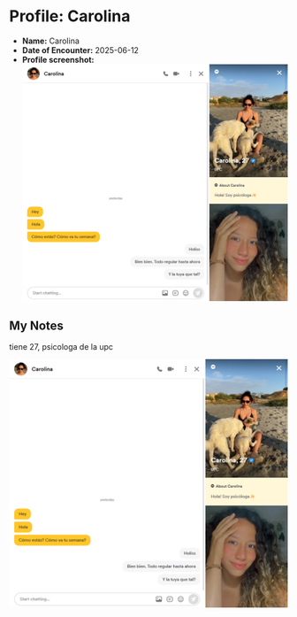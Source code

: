 # Profile: Carolina

- **Name:** Carolina
- **Date of Encounter:** 2025-06-12
- **Profile screenshot:** ![profile](../images/carolina_2025-06-12.jpg)

## My Notes
tiene 27, psicologa de la upc


![profile](../images/carolina_2025-06-12_386712_2025-06-12.jpg)
